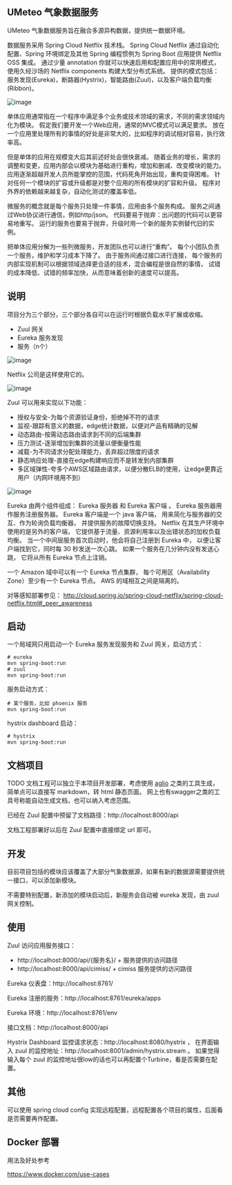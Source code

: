 UMeteo 气象数据服务
---

UMeteo 气象数据服务旨在融合多源异构数据，提供统一数据环境。

数据服务采用 Spring Cloud Netflix 技术栈。
Spring Cloud Netflix 通过自动化配置、Spring 环境绑定及其他 Spring 编程惯例为 Spring Boot 应用提供 Netflix OSS 集成。
通过少量 annotation 你就可以快速启用和配置应用中的常用模式，使用久经沙场的 Netflix components 构建大型分布式系统。
提供的模式包括：服务发现(Eureka)，断路器(Hystrix)，智能路由(Zuul)，以及客户端负载均衡(Ribbon)。

![image](https://www.daocloud.io/assets/images/dce-platform.png)

单体应用通常指在一个程序中满足多个业务或技术领域的需求，不同的需求领域内化为模块。
假定我们要开发一个Web应用，通常的MVC模式可以满足要求。
放在一个应用里处理所有的事情的好处是非常大的，比如程序的调试相对容易，执行效率高。

但是单体的应用在规模变大后其前述好处会很快衰减。
随着业务的增长，需求的调整和变更，应用内部会以模块为基础进行重构，增加和删减、改变模块的能力。
应用逐渐超越开发人员所能掌控的范围，代码死角开始出现，重构变得困难。
针对任何一个模块的扩容或升级都是对整个应用的所有模块的扩容和升级。
程序对外界的依赖越来越复杂，自动化测试的覆盖率低。

微服务的概念就是每个服务只处理一件事情，应用由多个服务构成。
服务之间通过Web协议进行通信，例如http/json。
代码要易于抛弃：出问题的代码可以更容易地重写。
运行的服务也要易于抛弃，升级时用一个新的服务实例替代旧的实例。

把单体应用分解为一些列微服务，开发团队也可以进行“重构”。
每个小团队负责一个服务，维护和学习成本下降了。
由于服务间通过接口进行连接，
每个服务的内部实现机制可以根据领域选择更合适的技术，混合编程是很自然的事情，
试错的成本降低、试错的频率加快，从而意味着创新的速度可以提高。


说明
---

项目分为三个部分，三个部分各自可以在运行时根据负载水平扩展或收缩。

* Zuul 网关
* Eureka 服务发现
* 服务（n个）

![image](https://camo.githubusercontent.com/5e596c573110bffb608614a09c97611107205d0d/687474703a2f2f6e6574666c69782e6769746875622e696f2f7a75756c2f696d616765732f7a75756c2d706879736963616c2d617263682e706e67)

Netflix 公司是这样使用它的。

![image](https://camo.githubusercontent.com/4eb7754152028cdebd5c09d1c6f5acc7683f0094/687474703a2f2f6e6574666c69782e6769746875622e696f2f7a75756c2f696d616765732f7a75756c2d726571756573742d6c6966656379636c652e706e67)

Zuul 可以用来实现以下功能：
- 授权与安全-为每个资源验证身份，拒绝掉不符的请求
- 监视-跟踪有意义的数据，edge统计数据，以便对产品有精确的见解
- 动态路由-按需动态路由请求到不同的后端集群
- 压力测试-逐渐增加到集群的流量以便衡量性能
- 减载-为不同请求分配处理能力，丢弃超过限度的请求
- 静态响应处理-直接在edge构建响应而不是转发到内部集群
- 多区域弹性-夸多个AWS区域路由请求，以便分散ELB的使用，让edge更靠近用户（内网环境用不到）

![image](https://github.com/Netflix/eureka/raw/master/images/eureka_architecture.png)

Eureka 由两个组件组成：
Eureka 服务器 和 Eureka 客户端 。
Eureka 服务器用作服务注册服务器。
Eureka 客户端是一个 java 客户端，
用来简化与服务器的交互、作为轮询负载均衡器，
并提供服务的故障切换支持。
Netflix 在其生产环境中使用的是另外的客户端，
它提供基于流量、资源利用率以及出错状态的加权负载均衡。
当一个中间层服务首次启动时，他会将自己注册到 Eureka 中，
以便让客户端找到它，同时每 30 秒发送一次心跳。
如果一个服务在几分钟内没有发送心跳，
它将从所有 Eureka 节点上注销。

一个 Amazon 域中可以有一个 Eureka 节点集群，
每个可用区（Availability Zone）至少有一个 Eureka 节点。
AWS 的域相互之间是隔离的。

对等感知部署参见： http://cloud.spring.io/spring-cloud-netflix/spring-cloud-netflix.html#_peer_awareness


启动
---

一个局域网只用启动一个 Eureka 服务发现服务和 Zuul 网关，启动方式：

```
# eureka
mvn spring-boot:run
# zuul
mvn spring-boot:run
```

服务启动方式：

```
# 某个服务，比如 phoenix 服务
mvn spring-boot:run
```

hystrix dashboard 启动：

```
# hystrix
mvn spring-boot:run
```

文档项目
---

TODO 文档工程可以独立于本项目开发部署，考虑使用 [aglio](https://www.npmjs.com/package/aglio) 之类的工具生成，
简单点可以直接写 markdown，转 html 静态页面。
网上也有swagger之类的工具号称能自动生成文档，也可以纳入考虑范围。

已经在 Zuul 配置中预留了文档路径：http://localhost:8000/api

文档工程部署好以后在 Zuul 配置中直接绑定 url 即可。

开发
---

目前项目包括的模块应该覆盖了大部分气象数据源，如果有新的数据源需要提供统一接口，可以添加新模块。

不需要特别配置，新添加的模块启动后，新服务会自动被 eureka 发现，由 zuul 网关控制。

使用
---

Zuul 访问应用服务接口：
- http://localhost:8000/api/{服务名}/ + 服务提供的访问路径
- http://localhost:8000/api/cimiss/ + cimiss 服务提供的访问路径

Eureka 仪表盘：http://localhost:8761/

Eureka 注册的服务：http://localhost:8761/eureka/apps

Eureka 环境：http://localhost:8761/env

接口文档：http://localhost:8000/api

Hystrix Dashboard 监控请求状态：http://localhost:8080/hystrix ，
在界面输入 zuul 的监控地址：http://localhost:8001/admin/hystrix.stream 。
如果觉得输入每个 zuul 的监控地址很low的话也可以再配置个Turbine，看是否需要在配置。

其他
---

可以使用 spring cloud config 实现远程配置，远程配置各个项目的属性，后面看是否需要再作配置。

Docker 部署
---------

用法及好处参考

https://www.docker.com/use-cases

